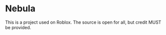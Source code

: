 # Nebula
This is a project used on Roblox. The source is open for all, but credit MUST be provided.
